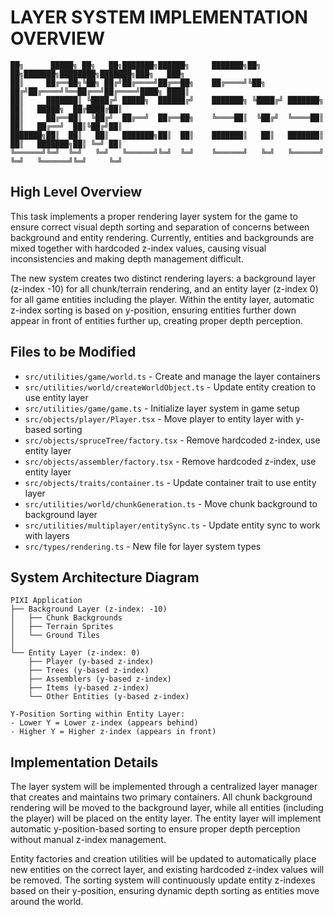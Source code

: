 # LAYER SYSTEM IMPLEMENTATION OVERVIEW

```
██╗      █████╗ ██╗   ██╗███████╗██████╗     ███████╗██╗   ██╗███████╗████████╗███████╗███╗   ███╗
██║     ██╔══██╗╚██╗ ██╔╝██╔════╝██╔══██╗    ██╔════╝╚██╗ ██╔╝██╔════╝╚══██╔══╝██╔════╝████╗ ████║
██║     ███████║ ╚████╔╝ █████╗  ██████╔╝    ███████╗ ╚████╔╝ ███████╗   ██║   █████╗  ██╔████╔██║
██║     ██╔══██║  ╚██╔╝  ██╔══╝  ██╔══██╗    ╚════██║  ╚██╔╝  ╚════██║   ██║   ██╔══╝  ██║╚██╔╝██║
███████╗██║  ██║   ██║   ███████╗██║  ██║    ███████║   ██║   ███████║   ██║   ███████╗██║ ╚═╝ ██║
╚══════╝╚═╝  ╚═╝   ╚═╝   ╚══════╝╚═╝  ╚═╝    ╚══════╝   ╚═╝   ╚══════╝   ╚═╝   ╚══════╝╚═╝     ╚═╝
```

## High Level Overview

This task implements a proper rendering layer system for the game to ensure correct visual depth sorting and
separation of concerns between background and entity rendering. Currently, entities and backgrounds are mixed
together with hardcoded z-index values, causing visual inconsistencies and making depth management difficult.

The new system creates two distinct rendering layers: a background layer (z-index -10) for all chunk/terrain
rendering, and an entity layer (z-index 0) for all game entities including the player. Within the entity layer,
automatic z-index sorting is based on y-position, ensuring entities further down appear in front of entities
further up, creating proper depth perception.

## Files to be Modified

- `src/utilities/game/world.ts` - Create and manage the layer containers
- `src/utilities/world/createWorldObject.ts` - Update entity creation to use entity layer
- `src/utilities/game/game.ts` - Initialize layer system in game setup
- `src/objects/player/Player.tsx` - Move player to entity layer with y-based sorting
- `src/objects/spruceTree/factory.tsx` - Remove hardcoded z-index, use entity layer
- `src/objects/assembler/factory.tsx` - Remove hardcoded z-index, use entity layer
- `src/objects/traits/container.ts` - Update container trait to use entity layer
- `src/utilities/world/chunkGeneration.ts` - Move chunk background to background layer
- `src/utilities/multiplayer/entitySync.ts` - Update entity sync to work with layers
- `src/types/rendering.ts` - New file for layer system types

## System Architecture Diagram

```
PIXI Application
├── Background Layer (z-index: -10)
│   ├── Chunk Backgrounds
│   ├── Terrain Sprites
│   └── Ground Tiles
│
└── Entity Layer (z-index: 0)
    ├── Player (y-based z-index)
    ├── Trees (y-based z-index)
    ├── Assemblers (y-based z-index)
    ├── Items (y-based z-index)
    └── Other Entities (y-based z-index)

Y-Position Sorting within Entity Layer:
- Lower Y = Lower z-index (appears behind)
- Higher Y = Higher z-index (appears in front)
```

## Implementation Details

The layer system will be implemented through a centralized layer manager that creates and maintains two primary
containers. All chunk background rendering will be moved to the background layer, while all entities (including
the player) will be placed on the entity layer. The entity layer will implement automatic y-position-based sorting
to ensure proper depth perception without manual z-index management.

Entity factories and creation utilities will be updated to automatically place new entities on the correct layer,
and existing hardcoded z-index values will be removed. The sorting system will continuously update entity z-indexes
based on their y-position, ensuring dynamic depth sorting as entities move around the world.
